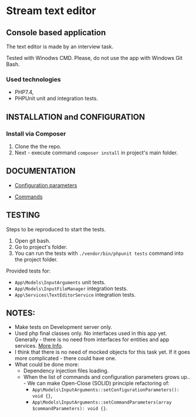 # Stream text editor

## Console based application

The text editor is made by an interview task.

Tested with Winodws CMD.
Please, do not use the app with Windows Git Bash.

### Used technologies
* PHP7.4,
* PHPUnit unit and integration tests.

INSTALLATION and CONFIGURATION
------------

### Install via Composer

1. Clone the the repo.
2. Next - execute command `composer install` in project's main folder.

DOCUMENTATION
-------------

- [Configuration parameters](https://github.com/koredalin/text-editor/blob/master/Docs/config-params.md)

- [Commands](https://github.com/koredalin/text-editor/blob/master/Docs/commands.md)

TESTING
-------

Steps to be reproduced to start the tests.

1. Open git bash.
2. Go to project's folder.
3. You can run the tests with `./vendor/bin/phpunit tests` command into the project folder.

Provided tests for:

- `App\Models\InputArguments` unit tests.
- `App\Models\InputFileManager` integration tests.
- `App\Services\TextEditorService` integration tests.

NOTES:
------

- Make tests on Development server only.
- Used php final classes only. No interfaces used in this app yet. Generally - there is no need from interfaces for entities and app services.
	[More Info](https://matthiasnoback.nl/2018/08/when-to-add-an-interface-to-a-class/#for-everything-else%3A-stick-to-a-%60final%60-class).
- I think that there is no need of mocked objects for this task yet. If it goes more complicated - there could have one.
- What could be done more:
	- Dependency injection files loading.
	- When the list of commands and configuration parameters grows up.. - We can make Open-Close (SOLID) principle refactoring of:
		- `App\Models\InputArguments::setConfigurationParameters(): void {}`,
		- `App\Models\InputArguments::setCommandParameters(array $commandParameters): void {}`.